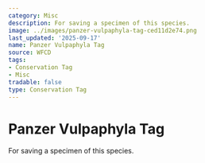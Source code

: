 ```yaml
---
category: Misc
description: For saving a specimen of this species.
image: ../images/panzer-vulpaphyla-tag-ced11d2e74.png
last_updated: '2025-09-17'
name: Panzer Vulpaphyla Tag
source: WFCD
tags:
- Conservation Tag
- Misc
tradable: false
type: Conservation Tag
---
```


# Panzer Vulpaphyla Tag

For saving a specimen of this species.

